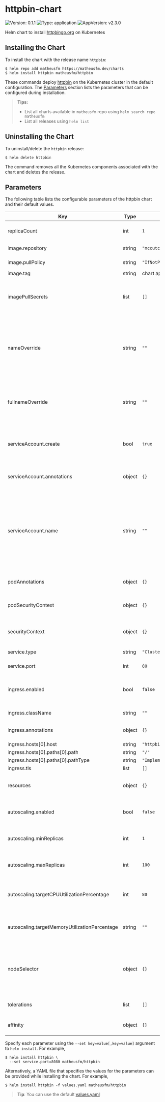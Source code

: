 # httpbin-chart

![Version: 0.1.1](https://img.shields.io/badge/Version-0.1.1-informational?style=flat-square) ![Type: application](https://img.shields.io/badge/Type-application-informational?style=flat-square) ![AppVersion: v2.3.0](https://img.shields.io/badge/AppVersion-v2.3.0-informational?style=flat-square)

Helm chart to install [httpbingo.org](https://httpbingo.org) on Kubernetes

## Installing the Chart

To install the chart with the release name `httpbin`:

```console
$ helm repo add matheusfm https://matheusfm.dev/charts
$ helm install httpbin matheusfm/httpbin
```

These commands deploy [httpbin](https://httpbingo.org) on the Kubernetes cluster in the default configuration.
The [Parameters](#parameters) section lists the parameters that can be configured during installation.

> **Tips:**
> - List all charts available in `matheusfm` repo using `helm search repo matheusfm`
> - List all releases using `helm list`

## Uninstalling the Chart

To uninstall/delete the `httpbin` release:

```console
$ helm delete httpbin
```

The command removes all the Kubernetes components associated with the chart and deletes the release.

## Parameters

The following table lists the configurable parameters of the httpbin chart and their default values.

| Key | Type | Default | Description |
|-----|------|---------|-------------|
| replicaCount | int | `1` | Number of replicas desired |
| image.repository | string | `"mccutchen/go-httpbin"` | Image repository |
| image.pullPolicy | string | `"IfNotPresent"` | Image pull policy |
| image.tag | string | chart appVersion | Image tag |
| imagePullSecrets | list | `[]` | Specify docker-registry secret names as an array |
| nameOverride | string | `""` | String to partially override fullname template with a string (will prepend the release name) |
| fullnameOverride | string | `""` | String to fully override fullname template with a string |
| serviceAccount.create | bool | `true` | Specifies whether a service account should be created |
| serviceAccount.annotations | object | `{}` | Annotations to add to the service account |
| serviceAccount.name | string | `""` | The name of the service account to use. If not set and create is true, a name is generated using the fullname template |
| podAnnotations | object | `{}` | Annotations to be added to pods |
| podSecurityContext | object | `{}` | [Security Context](https://kubernetes.io/docs/tasks/configure-pod-container/security-context) to add to the pod |
| securityContext | object | `{}` | [Security Context](https://kubernetes.io/docs/tasks/configure-pod-container/security-context) to add to the container |
| service.type | string | `"ClusterIP"` | Service type |
| service.port | int | `80` | Service port |
| ingress.enabled | bool | `false` | Specifies whether the ingress should be created |
| ingress.className | string | `""` | Ingress class name |
| ingress.annotations | object | `{}` | Annotations to add to the ingress |
| ingress.hosts[0].host | string | `"httpbin.local"` |  |
| ingress.hosts[0].paths[0].path | string | `"/"` |  |
| ingress.hosts[0].paths[0].pathType | string | `"ImplementationSpecific"` |  |
| ingress.tls | list | `[]` |  |
| resources | object | `{}` | [Resources](https://kubernetes.io/docs/concepts/configuration/manage-resources-containers) to add to the container |
| autoscaling.enabled | bool | `false` | Enable replica autoscaling settings |
| autoscaling.minReplicas | int | `1` | Minimum replicas for the pod autoscaling |
| autoscaling.maxReplicas | int | `100` | Maximum replicas for the pod autoscaling |
| autoscaling.targetCPUUtilizationPercentage | int | `80` | Percentage of CPU to consider when autoscaling |
| autoscaling.targetMemoryUtilizationPercentage | string | `""` | Percentage of Memory to consider when autoscaling |
| nodeSelector | object | `{}` | [Node selection](https://kubernetes.io/docs/concepts/scheduling-eviction/assign-pod-node) to constrain a Pod to only be able to run on particular Node(s) |
| tolerations | list | `[]` | [Tolerations](https://kubernetes.io/docs/concepts/scheduling-eviction/taint-and-toleration) for pod assignment |
| affinity | object | `{}` | Map of node/pod [affinities](https://kubernetes.io/docs/concepts/scheduling-eviction/taint-and-toleration) |

Specify each parameter using the `--set key=value[,key=value]` argument to `helm install`. For example,

```console
$ helm install httpbin \
  --set service.port=8080 matheusfm/httpbin
```

Alternatively, a YAML file that specifies the values for the parameters can be provided while installing the chart. For example,

```console
$ helm install httpbin -f values.yaml matheusfm/httpbin
```

> **Tip**: You can use the default [values.yaml](values.yaml)